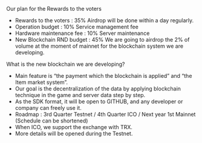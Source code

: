 Our plan for the Rewards to the voters
+ Rewards to the voters : 35%
Airdrop will be done within a day regularly.
+ Operation budget : 10%
Service management fee
+ Hardware maintenance fee : 10%
Server maintenance 
+ New Blockchain RND budget : 45%
We are going to airdrop the 2% of volume 
at the moment of mainnet for the blockchain system we are developing.  

What is the new blockchain we are developing?
+ Main feature is “the payment which the blockchain is applied” and “the Item market system”.
+ Our goal is the decentralization of the data by applying blockchain technique in the game and server data step by step. 
+ As the SDK format, it will be open to GITHUB, and any developer or company can freely use it.
+ Roadmap : 
3rd Quarter Testnet / 4th Quarter ICO / Next year 1st Mainnet (Schedule can be shortened) 
+ When ICO, we support the exchange with TRX.
+ More details will be opened during the Testnet.

